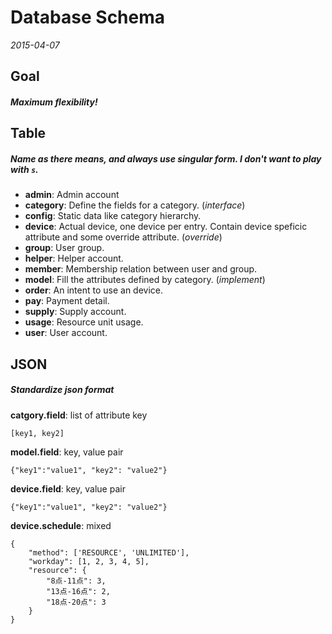 Database Schema
===
_2015-04-07_

Goal
---
##### Maximum flexibility!

Table
---
##### Name as there means, and always use singular form. I don't want to play with `s`.

* **admin**: Admin account
* **category**: Define the fields for a category. (*interface*)
* **config**: Static data like category hierarchy.
* **device**: Actual device, one device per entry. Contain device speficic attribute and some override attribute. (*override*)
* **group**: User group.
* **helper**: Helper account.
* **member**: Membership relation between user and group.
* **model**: Fill the attributes defined by category. (*implement*)
* **order**: An intent to use an device.
* **pay**: Payment detail.
* **supply**: Supply account.
* **usage**: Resource unit usage.
* **user**: User account.

JSON
---
##### Standardize json format
**catgory.field**: list of attribute key
```
[key1, key2]
```

**model.field**: key, value pair
```
{"key1":"value1", "key2": "value2"}
```

**device.field**: key, value pair
```
{"key1":"value1", "key2": "value2"}
```

**device.schedule**: mixed
```
{
	"method": ['RESOURCE', 'UNLIMITED'],
	"workday": [1, 2, 3, 4, 5],
	"resource": {
		"8点-11点": 3,
		"13点-16点": 2,
		"18点-20点": 3
	}
}
```
